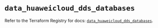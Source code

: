 # `data_huaweicloud_dds_databases`

Refer to the Terraform Registry for docs: [`data_huaweicloud_dds_databases`](https://registry.terraform.io/providers/huaweicloud/huaweicloud/1.71.1/docs/data-sources/dds_databases).
